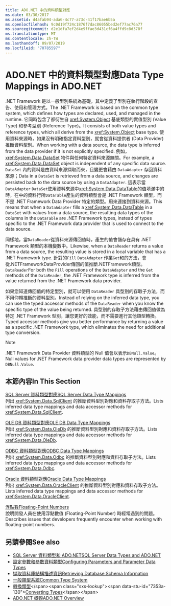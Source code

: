 ```yaml
---
title: ADO.NET 中的資料類型對應
ms.date: 03/30/2017
ms.assetid: d4afab94-ada6-4c77-a73c-41f17bae6b5a
ms.openlocfilehash: 9c0d19f724c1876f7dac86055bed2ef77ac76a77
ms.sourcegitcommit: d2e1dfa7ef2d4e9ffae3d431cf6a4ffd9c8d378f
ms.translationtype: MT
ms.contentlocale: zh-TW
ms.lasthandoff: 09/07/2019
ms.locfileid: "70785597"
---
```

# <a name="data-type-mappings-in-adonet"></a><span data-ttu-id="7353a-102">ADO.NET 中的資料類型對應</span><span class="sxs-lookup"><span data-stu-id="7353a-102">Data Type Mappings in ADO.NET</span></span>
<span data-ttu-id="7353a-103">.NET Framework 是以一般型別系統為基礎，其中定義了型別在執行階段的宣告、使用和管理方式。</span><span class="sxs-lookup"><span data-stu-id="7353a-103">The .NET Framework is based on the common type system, which defines how types are declared, used, and managed in the runtime.</span></span> <span data-ttu-id="7353a-104">它同時包含了都衍生自 <xref:System.Object> 基底類型的實值型別 (Value Type) 和參考型別 (Reference Type)。</span><span class="sxs-lookup"><span data-stu-id="7353a-104">It consists of both value types and reference types, which all derive from the <xref:System.Object> base type.</span></span> <span data-ttu-id="7353a-105">使用資料來源時，如果沒有明確指定資料型別，就會從資料提供者 (Data Provider) 推斷資料型別。</span><span class="sxs-lookup"><span data-stu-id="7353a-105">When working with a data source, the data type is inferred from the data provider if it is not explicitly specified.</span></span> <span data-ttu-id="7353a-106">例如，<xref:System.Data.DataSet> 物件與任何特定資料來源無關。</span><span class="sxs-lookup"><span data-stu-id="7353a-106">For example, a <xref:System.Data.DataSet> object is independent of any specific data source.</span></span> <span data-ttu-id="7353a-107">`DataSet` 內的資料是由資料來源擷取而來，且變更會藉由 `DataAdapter` 存回資料來源；</span><span class="sxs-lookup"><span data-stu-id="7353a-107">Data in a `DataSet` is retrieved from a data source, and changes are persisted back to the data source by using a `DataAdapter`.</span></span> <span data-ttu-id="7353a-108">這表示當`DataAdapter` `DataSet`使用資料來源中<xref:System.Data.DataTable>的值填滿中的時，在中的資料行所`DataTable`產生的資料類型會是 .NET Framework 類型，而不是 .NET Framework Data Provider 特定的類型。用來連接到資料來源。</span><span class="sxs-lookup"><span data-stu-id="7353a-108">This means that when a `DataAdapter` fills a <xref:System.Data.DataTable> in a `DataSet` with values from a data source, the resulting data types of the columns in the `DataTable` are .NET Framework types, instead of types specific to the .NET Framework data provider that is used to connect to the data source.</span></span>  
  
 <span data-ttu-id="7353a-109">同樣地，當`DataReader`從資料來源傳回值時，產生的值會儲存在具有 .NET Framework 類型的本機變數中。</span><span class="sxs-lookup"><span data-stu-id="7353a-109">Likewise, when a `DataReader` returns a value from a data source, the resulting value is stored in a local variable that has a .NET Framework type.</span></span> <span data-ttu-id="7353a-110">針對的`Fill` `DataAdapter` 作業`Get`和的方法，會從.NETFrameworkDataProvider傳回的值推斷.NETFramework類型。`DataReader`</span><span class="sxs-lookup"><span data-stu-id="7353a-110">For both the `Fill` operations of the `DataAdapter` and the `Get` methods of the `DataReader`, the .NET Framework type is inferred from the value returned from the .NET Framework data provider.</span></span>  
  
 <span data-ttu-id="7353a-111">如果您知道傳回值的特定型別，就可以使用 `DataReader` 具型別的存取子方法，而不用仰賴推斷的資料型別。</span><span class="sxs-lookup"><span data-stu-id="7353a-111">Instead of relying on the inferred data type, you can use the typed accessor methods of the `DataReader` when you know the specific type of the value being returned.</span></span> <span data-ttu-id="7353a-112">具型別的存取子方法藉由傳回值做為特定 .NET Framework 型別，讓您更好的效能，而不需要進行其他類型轉換。</span><span class="sxs-lookup"><span data-stu-id="7353a-112">Typed accessor methods give you better performance by returning a value as a specific .NET Framework type, which eliminates the need for additional type conversion.</span></span>  
  
> [!NOTE]
> <span data-ttu-id="7353a-113">.NET Framework Data Provider 資料類型的 Null 值會以表示`DBNull.Value`。</span><span class="sxs-lookup"><span data-stu-id="7353a-113">Null values for .NET Framework data provider data types are represented by `DBNull.Value`.</span></span>  
  
## <a name="in-this-section"></a><span data-ttu-id="7353a-114">本節內容</span><span class="sxs-lookup"><span data-stu-id="7353a-114">In This Section</span></span>  
 [<span data-ttu-id="7353a-115">SQL Server 資料類型對應</span><span class="sxs-lookup"><span data-stu-id="7353a-115">SQL Server Data Type Mappings</span></span>](sql-server-data-type-mappings.md)  
 <span data-ttu-id="7353a-116">列出 <xref:System.Data.SqlClient> 的推斷資料型別對應和資料存取子方法。</span><span class="sxs-lookup"><span data-stu-id="7353a-116">Lists inferred data type mappings and data accessor methods for <xref:System.Data.SqlClient>.</span></span>  
  
 [<span data-ttu-id="7353a-117">OLE DB 資料類型對應</span><span class="sxs-lookup"><span data-stu-id="7353a-117">OLE DB Data Type Mappings</span></span>](ole-db-data-type-mappings.md)  
 <span data-ttu-id="7353a-118">列出 <xref:System.Data.OleDb> 的推斷資料型別對應和資料存取子方法。</span><span class="sxs-lookup"><span data-stu-id="7353a-118">Lists inferred data type mappings and data accessor methods for <xref:System.Data.OleDb>.</span></span>  
  
 [<span data-ttu-id="7353a-119">ODBC 資料類型對應</span><span class="sxs-lookup"><span data-stu-id="7353a-119">ODBC Data Type Mappings</span></span>](odbc-data-type-mappings.md)  
 <span data-ttu-id="7353a-120">列出 <xref:System.Data.Odbc> 的推斷資料型別對應和資料存取子方法。</span><span class="sxs-lookup"><span data-stu-id="7353a-120">Lists inferred data type mappings and data accessor methods for <xref:System.Data.Odbc>.</span></span>  
  
 [<span data-ttu-id="7353a-121">Oracle 資料類型對應</span><span class="sxs-lookup"><span data-stu-id="7353a-121">Oracle Data Type Mappings</span></span>](oracle-data-type-mappings.md)  
 <span data-ttu-id="7353a-122">列出 <xref:System.Data.OracleClient> 的推斷資料型別對應和資料存取子方法。</span><span class="sxs-lookup"><span data-stu-id="7353a-122">Lists inferred data type mappings and data accessor methods for <xref:System.Data.OracleClient>.</span></span>  
  
 [<span data-ttu-id="7353a-123">浮點數</span><span class="sxs-lookup"><span data-stu-id="7353a-123">Floating-Point Numbers</span></span>](floating-point-numbers.md)  
 <span data-ttu-id="7353a-124">說明開發人員在使用浮點數值 (Floating-Point Number) 時經常遇到的問題。</span><span class="sxs-lookup"><span data-stu-id="7353a-124">Describes issues that developers frequently encounter when working with floating-point numbers.</span></span>  
  
## <a name="see-also"></a><span data-ttu-id="7353a-125">另請參閱</span><span class="sxs-lookup"><span data-stu-id="7353a-125">See also</span></span>

- [<span data-ttu-id="7353a-126">SQL Server 資料類型和 ADO.NET</span><span class="sxs-lookup"><span data-stu-id="7353a-126">SQL Server Data Types and ADO.NET</span></span>](./sql/sql-server-data-types.md)
- [<span data-ttu-id="7353a-127">設定參數和參數資料類型</span><span class="sxs-lookup"><span data-stu-id="7353a-127">Configuring Parameters and Parameter Data Types</span></span>](configuring-parameters-and-parameter-data-types.md)
- [<span data-ttu-id="7353a-128">擷取資料庫結構描述資訊</span><span class="sxs-lookup"><span data-stu-id="7353a-128">Retrieving Database Schema Information</span></span>](retrieving-database-schema-information.md)
- [<span data-ttu-id="7353a-129">一般類型系統</span><span class="sxs-lookup"><span data-stu-id="7353a-129">Common Type System</span></span>](../../../standard/base-types/common-type-system.md)
- <span data-ttu-id="7353a-130">[轉換類型](https://docs.microsoft.com/previous-versions/visualstudio/visual-studio-2008/t8s7t9bf(v=vs.90))</span><span class="sxs-lookup"><span data-stu-id="7353a-130">[Converting Types](https://docs.microsoft.com/previous-versions/visualstudio/visual-studio-2008/t8s7t9bf(v=vs.90))</span></span>
- [<span data-ttu-id="7353a-131">ADO.NET 概觀</span><span class="sxs-lookup"><span data-stu-id="7353a-131">ADO.NET Overview</span></span>](ado-net-overview.md)

